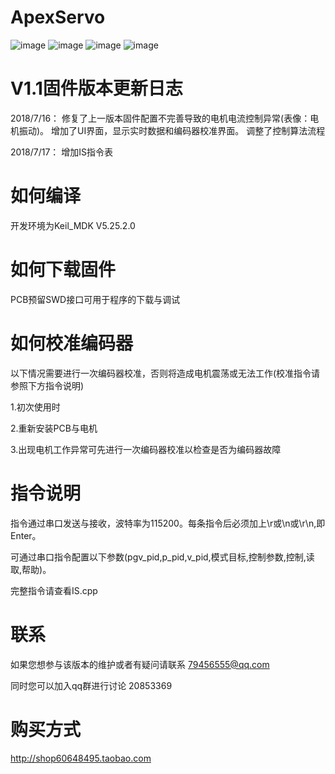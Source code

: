 # ApexServo

![image](Image/Logic_Standard.JPG)
![image](Image/Logic_Industry.JPG)
![image](Image/Drive_Standard.JPG)
![image](Image/Drive_Power.JPG)

# V1.1固件版本更新日志
2018/7/16：
修复了上一版本固件配置不完善导致的电机电流控制异常(表像：电机振动)。
增加了UI界面，显示实时数据和编码器校准界面。
调整了控制算法流程

2018/7/17：
增加IS指令表

# 如何编译
开发环境为Keil_MDK V5.25.2.0

# 如何下载固件

PCB预留SWD接口可用于程序的下载与调试

# 如何校准编码器

以下情况需要进行一次编码器校准，否则将造成电机震荡或无法工作(校准指令请参照下方指令说明)

1.初次使用时

2.重新安装PCB与电机

3.出现电机工作异常可先进行一次编码器校准以检查是否为编码器故障

# 指令说明
指令通过串口发送与接收，波特率为115200。每条指令后必须加上\r或\n或\r\n,即Enter。

可通过串口指令配置以下参数(pgv_pid,p_pid,v_pid,模式目标,控制参数,控制,读取,帮助)。

完整指令请查看IS.cpp

# 联系
如果您想参与该版本的维护或者有疑问请联系 79456555@qq.com

同时您可以加入qq群进行讨论 20853369

# 购买方式
http://shop60648495.taobao.com
